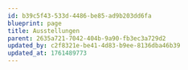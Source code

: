 ```yaml
---
id: b39c5f43-533d-4486-be85-ad9b203dd6fa
blueprint: page
title: Ausstellungen
parent: 2635a721-7042-404b-9a90-fb3ec3a729d2
updated_by: c2f8321e-be41-4d83-b9ee-8136dba46b39
updated_at: 1761489773
---
```

